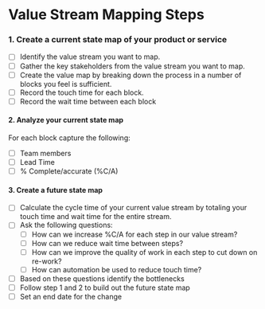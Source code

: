 # Value Stream Mapping Steps

### 1. Create a current state map of your product or service

* [ ] Identify the value stream you want to map.
* [ ] Gather the key stakeholders from the value stream you want to map.
* [ ] Create the value map by breaking down the process in a number of blocks you feel is sufficient.
* [ ] Record the touch time for each block.
* [ ] Record the wait time between each block

#### 2. Analyze your current state map

For each block capture the following:

* [ ] Team members
* [ ] Lead Time
* [ ] % Complete/accurate (%C/A)

#### 3. Create a future state map

* [ ] Calculate the cycle time of your current value stream by totaling your touch time and wait time for the entire stream.
* [ ] Ask the following questions:
  * [ ] How can we increase %C/A for each step in our value stream?
  * [ ] How can we reduce wait time between steps?
  * [ ] How can we improve the quality of work in each step to cut down on re-work?
  * [ ] How can automation be used to reduce touch time?
* [ ] Based on these questions identify the bottlenecks
* [ ] Follow step 1 and 2 to build out the future state map
* [ ] Set an end date for the change
